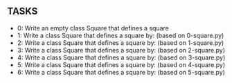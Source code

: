 ## TASKS
- 0: Write an empty class Square that defines a square
- 1: Write a class Square that defines a square by: (based on 0-square.py)
- 2: Write a class Square that defines a square by: (based on 1-square.py)
- 3: Write a class Square that defines a square by: (based on 2-square.py)
- 4: Write a class Square that defines a square by: (based on 3-square.py)
- 5: Write a class Square that defines a square by: (based on 4-square.py)
- 6: Write a class Square that defines a square by: (based on 5-square.py)
